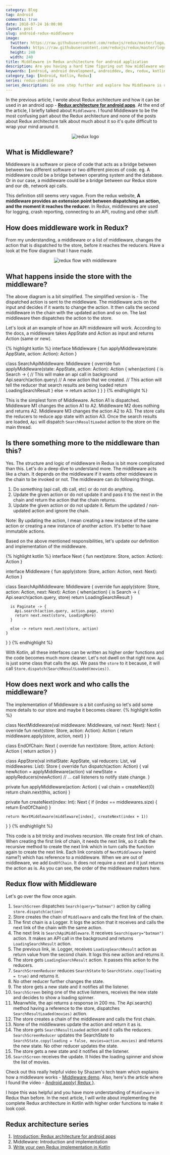 ```yaml
---
category: Blog
tag: Android
comments: true
date: 2018-07-24 16:00:00
layout: post
slug: android-redux-middleware
image:
  twitter: https://raw.githubusercontent.com/reduxjs/redux/master/logo/apple-touch-icon.png
  facebook: https://raw.githubusercontent.com/reduxjs/redux/master/logo/apple-touch-icon.png
  height: 240
  width: 240
title: Middleware in Redux architecture for android application
description: Are you having a hard time figuring out how middleware works in Redux architecture? This articles goes in-depth of Redux and explains what exactly a middleware is and how it is used in Redux. The article also helps you write your own middleware for Redux in Kotlin for your android apps.
keywords: [android, android development, androiddev, dev, redux, kotlin, redux architecture, immutable state, redux clean architecture, write your own redux, redux data flow, redux middleware android, builds, pure functions, reactive functional android, redux reducers, redux store in kotlin, redux middleware, redux middleware for network calls, middleware in android redux, redux middleware chain]
category_tag: [Android, Kotlin, Redux]
series: redux-android
series_description: Go one step further and explore how Middleware is used in Redux architecture. The article explains the flow in detail and helps you implement middleware for your android app.
---
```

In the previous article, I wrote about Redux architecture and how it can be used in an android app - **[Redux architecture for android apps](/blog/android-redux-intro)**. At the end of the article, I briefly talked about `Middleware`. I found Middleware to be the most confusing part about the Redux architecture and none of the posts about Redux architecture talk about much about it so it's quite difficult to wrap your mind around it.

<p align="center">
  <img alt="redux logo" title="Redux logo" src="https://raw.githubusercontent.com/reduxjs/redux/master/logo/logo-title-dark.png"/>
</p>

## What is Middleware?

Middleware is a software or piece of code that acts as a bridge between between two different software or two different pieces of code. eg. A middleware could be a bridge between operating system and the database. Or in our case, a middleware could be a bridge between our Redux store and our db, network api calls.

This definition still seems very vague. From the redux website, **A middleware provides an extension point between dispatching an action, and the moment it reaches the reducer.** In Redux, middlewares are used for logging, crash reporting, connecting to an API, routing and other stuff.

## How does middleware work in Redux?

From my understanding, a middleware or a list of middleware, changes the action that is dispatched to the store, before it reaches the reducers. Have a look at the flow diagram that I have made.

<p align="center">
	<img alt="redux flow with middleware" title="Redux unidirectional flow with Middleware" src="/assets/images/redux-flow-middleware-diagram.png"/>
</p>

## What happens inside the store with the middleware?

The above diagram is a bit simplified. The simplified version is - The dispatched action is sent to the middleware. The middleware acts on the input and decides if it wants to change the action. It then calls the second middleware in the chain with the updated action and so on. The last middleware then dispatches the action to the store.

Let's look at an example of how an API middleware will work. According to the docs, a middleware takes AppState and Action as input and returns Action (same or new).

{% highlight kotlin %}
interface Middleware {
  fun applyMiddleware(state: AppState, action: Action): Action
}

class SearchApiMiddleware: Middleware {
  override fun applyMiddleware(state: AppState, action: Action): Action {
    when(action) {
      is Search -> {
         // This will make an api call in background
        Api.search(action.query)
        // A new action that we created.
        // This action will tell the reducer that search results are being loaded
        return LoadingSearchResult
      }
      else -> return action
    }
  }
}
{% endhighlight %}

This is the simplest form of Middleware. Action A1 is dispatched. Middleware M1 changes the action A1 to A2. Middleware M2 does nothing and returns A2. Middleware M3 changes the action A2 to A3. The store calls the reducers to reduce app state with action A3. Once the search results are loaded, `Api` will dispatch `SearchResultLoaded` action to the store on the main thread.

## Is there something more to the middleware than this?

Yes. The structure and logic of middleware in Redux is bit more complicated than this. Let's do a deep dive to understand more. The middleware acts like a chain. It depends on the middleware if it wants other middleware in the chain to be invoked or not. The middleware can do following things.

 1. Do something (api call, db call, etc) or do not do anything.
 2. Update the given action or do not update it and pass it to the next in the chain and return the action that the chain returns.
 3. Update the given action or do not update it. Return the updated / non-updated action and ignore the chain.

Note: By updating the action, I mean creating a new instance of the same action or creating a new instance of another action. It's better to have immutable actions.

Based on the above mentioned responsibilities, let's update our definition and implementation of the middleware.

{% highlight kotlin %}
interface Next {
  fun next(store: Store, action: Action): Action
}

interface Middleware {
  fun apply(store: Store, action: Action, next: Next): Action
}

class SearchApiMiddleware: Middleware {
  override fun apply(store: Store, action: Action, next: Next): Action {
    when(action) {
      is Search -> {
        Api.search(action.query, store)
        return LoadingSearchResult
      }

      is Paginate -> {
        Api.search(action.query, action.page, store)
        return next.next(store, LoadingMore)
      }

      else -> return next.next(store, action)
    }
  }
}
{% endhighlight %}

With Kotlin, all these interfaces can be written as higher order functions and the code becomes much more cleaner. Let's not dwell on that right now. `Api` is just some class that calls the api. We pass the `store` to it because, it will call `Store.dispatch(SearchResultLoaded(movies))`.

## How does next work and who calls the middleware?

The implementation of Middleware is a bit confusing so let's add some more details to our store and maybe it becomes clearer.
{% highlight kotlin %}

class NextMiddleware(val middleware: Middleware, val next: Next): Next {
  override fun next(store: Store, action: Action): Action {
    return middleware.apply(store, action, next)
  }
}

class EndOfChain: Next {
  override fun next(store: Store, action: Action): Action {
    return action
  }
}

class AppStore(val initialState: AppState, val reducers: List<Reducer>, val middlewares: List<Middleware>): Store {
  override fun dispatch(action: Action) {
    val newAction = applyMiddleware(action)
    val newState = applyReducers(newAction)
    // ... call listeners to notify state change.
  }

  private fun applyMiddleware(action: Action) {
    val chain = createNext(0)
    return chain.next(this, action)
  }

  private fun createNext(index: Int): Next {
    if (index == middlewares.size) {
      return EndOfChain()
    }

    return NextMiddleware(middleware[index], createNext(index + 1))
  }
}
{% endhighlight %}

This code is a bit tricky and involves recursion. We create first link of chain. When creating the first link of chain, it needs the next link, so it calls the recursive method to create the next link which in turn calls the function again to create the next link. Each link consists of `NextMiddleware` (weird name?) which has reference to a middleware. When we are out of middleware, we add `EndOfChain`. It does not require a next and it just returns the action as is. As you can see, the order of the middleware matters here.

## Redux flow with Middleware

Let's go over the flow once again.

 1. `SearchScreen` dispatches `Search(query="batman")` action by calling `store.dispatch(action)`
 2. Store creates the chain of `Middleware` and calls the first link of the chain.
 3. The first chain is a Logger. It logs the action that it receives and calls the next link of the chain with the same action.
 4. The next link is `SearchApiMiddleware`. It receives `Search(query="batman")` action. It makes an API call in the background and returns `LoadingSearchResult` action.
 5. The previous link, ie. Logger, receives `LoadingSearchResult` action as return value from the second chain. It logs this new action and returns it.
 6. The store gets `LoadingSearchResult` action. It passes this action to the reducers.
 7. `SearchScreenReducer` reduces `SearchState` to `SearchState.copy(loading = true)` and returns it.
 8. No other reducer further changes the state.
 9. The store gets a new state and it notifies all the listener.
 10. `SearchScreen` being one of the active listeners, receives the new state and decides to show a loading spinner.
 11. Meanwhile, the api returns a response in 200 ms. The Api.search() method having a reference to the store, dispatches `SearchResultLoaded(movies)` action.
 12. The store creates a chain of the middleware and calls the first chain.
 13. None of the middlewares update the action and return it as is.
 14. The store gets `SearchResultLoaded` action and it calls the reducers. `SearchScreenReducer` updates the SearchState to `SearchState.copy(loading = false, movies=action.movies)` and returns the new state. No other reducer updates the state.
 15. The store gets a new state and it notifies all the listener.
 16. `SearchScreen` receives the update. It hides the loading spinner and show the list of movies.

 Check out this really helpful video by Shazam's tech team which explains how a middleware works - [Middleware demo](https://www.youtube.com/watch?v=ORGEI9slOhM). Also, here's the article where I found the video - [Android.apply{ Redux }](https://blog.shazam.com/android-apply-redux-2ad0f7355e0).

 I hope this was helpful and you have more understanding of `Middleware` in Redux than before. In the next article, I will write about implementing the complete Redux architecture in Kotlin with higher order functions to make it look cool.

## Redux architecture series

 1. [Introduction: Redux architecture for android apps](/blog/android-redux-intro)
 2. Middleware: Introduction and implementation
 3. [Write your own Redux implementation in Kotlin](/blog/kotlin-redux-architecture)
